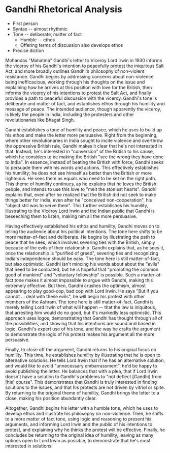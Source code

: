 # Gandhi Rhetorical Analysis

* First person
* Syntax -- almost rhythmic
* Tone -- deliberate, matter of fact
    - Humble    -- ethos
    - Offering terms of discussion also develops ethos
* Precise diction




Mohandas "Mahatma" Gandhi's letter to Viceroy Lord Irwin in 1930 informs the viceroy of his Gandhi's intention to peacefully protest the iniquitous Salt Act, and more broadly outlines Gandhi's philosophy of non-violent resistance. Gandhi begins by addressing concerns about non-violence being inefficacious, working through his thoughts on the issue and explaining how he arrives at this position with love for the British, then informs the viceroy of his intentions to protest the Salt Act, and finally provides a path to peaceful discussion with the viceroy. Gandhi's tone is deliberate and matter of fact, and establishes ethos through his humility and message of peace. The intended audience, though apparently the viceroy, is likely the people in India, including the protesters and other revolutionaries like Bhagat Singh.

Gandhi establishes a tone of humility and peace, which he uses to build up his ethos and make the letter more persuasive. Right from the beginning, where other revolutionaries in India sought to incite violence and overthrow the oppressive British rule, Gandhi makes it clear that he's not interested in that. Instead, he's interested in "conversion" of the British to his cause, which he considers to be making the British "see the wrong they have done to India". In essence, instead of beating the British with force, Gandhi seeks to persuade them with his words and actions. This effectively establishes his humility; he does not see himself as better than the British or more righteous. He sees them as equals who need to be set on the right path. This theme of humility continues, as he explains that he loves the British people, and intends to use this love to "melt the stoniest hearts". Gandhi explains that, even after he realized that the British did not seek to make things better for India, even after he "conceived non-cooperation", his "object still was to serve them". This further establishes his humility, illustrating to the Viceroy Lord Irwin and the Indian public that Gandhi is beseeching them to listen, making him all the more persuasive. 

Having effectively established his ethos and humility, Gandhi moves on to telling the audience about his political intentions. The tone here shifts to be more matter-of-fact and deliberate. He begins by illustrating the path to peace that he sees, which involves severing ties with the British, simply because of the evils of their relationship. Gandhi explains that, as he sees it, once the relationship is "purified of greed", severing ties and recognizing India's independence should be easy. The tone here is still matter-of-fact, but also optimistic. Gandhi isn't mincing his words about about the "evils" that need to be combated, but he is hopeful that "promoting the common good of mankind" and "voluntary fellowship" is possible. Such a matter-of-fact tone makes it almost impossible to argue with Gandhi, making this extremely effective. But then, Gandhi crushes the optimism, almost appearing to play good-cop, bad cop with Lord Irwin. He says "But if you cannot ... deal with these evils", he will begin his protest with other members of the Ashram. The tone here is still matter-of-fact, Gandhi is merely telling Lord Irwin of what will happen -- that the law is iniquitous, that arresting him would do no good, but it's markedly less optimistic. This approach uses logos, demonstrating that Gandhi has thought through all of the possibilities, and showing that his intentions are sound and based in logic. Gandhi's expert use of his tone, and the way he crafts the argument to demonstrate the logic of his protest makes his argument all the more persuasive. 

Finally, to close off the argument, Gandhi returns to his original focus on humility. This time, he establishes humility by illustrating that he is open to alternative solutions. He tells Lord Irwin that if he has an alternative solution, and would like to avoid "unnecessary embarrassment", he'd be happy to avoid publishing the letter. He balances that with a plea, that if Lord Irwin doesn't have a solution to Gandhi's problems to "not deflect [Gandhi] from [his] course". This demonstrates that Gandhi is truly interested in finding solutions to the issues, and that his protests are not driven by vitriol or spite. By returning to the original theme of humility, Gandhi brings the letter to a close, making his position abundantly clear.

Altogether, Gandhi begins his letter with a humble tone, which he uses to develop ethos and illustrate his philosophy on non-violence. Then, he shifts to a more matter of fact tone, using logic and reasoning to present his arguments, and informing Lord Irwin and the public of his intentions to protest, and explaining why he thinks the protest will be effective. Finally, he concludes be returning to the original idea of humility, leaving as many options open to Lord Irwin as possible, to demonstrate that he's most interested in solutions. 
